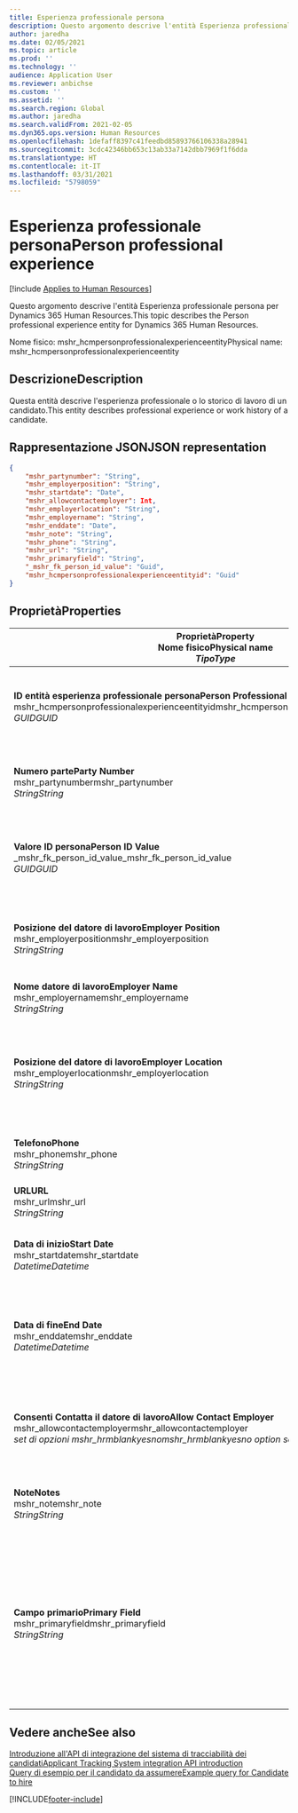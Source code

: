 ```yaml
---
title: Esperienza professionale persona
description: Questo argomento descrive l'entità Esperienza professionale persona per Dynamics 365 Human Resources.
author: jaredha
ms.date: 02/05/2021
ms.topic: article
ms.prod: ''
ms.technology: ''
audience: Application User
ms.reviewer: anbichse
ms.custom: ''
ms.assetid: ''
ms.search.region: Global
ms.author: jaredha
ms.search.validFrom: 2021-02-05
ms.dyn365.ops.version: Human Resources
ms.openlocfilehash: 1defaff8397c41feedbd85893766106338a28941
ms.sourcegitcommit: 3cdc42346bb653c13ab33a7142dbb7969f1f6dda
ms.translationtype: HT
ms.contentlocale: it-IT
ms.lasthandoff: 03/31/2021
ms.locfileid: "5798059"
---
```

# <a name="person-professional-experience"></a><span data-ttu-id="ce4cf-103">Esperienza professionale persona</span><span class="sxs-lookup"><span data-stu-id="ce4cf-103">Person professional experience</span></span>

[!include [Applies to Human Resources](../includes/applies-to-hr.md)]

<span data-ttu-id="ce4cf-104">Questo argomento descrive l'entità Esperienza professionale persona per Dynamics 365 Human Resources.</span><span class="sxs-lookup"><span data-stu-id="ce4cf-104">This topic describes the Person professional experience entity for Dynamics 365 Human Resources.</span></span>

<span data-ttu-id="ce4cf-105">Nome fisico: mshr_hcmpersonprofessionalexperienceentity</span><span class="sxs-lookup"><span data-stu-id="ce4cf-105">Physical name: mshr_hcmpersonprofessionalexperienceentity</span></span>

## <a name="description"></a><span data-ttu-id="ce4cf-106">Descrizione</span><span class="sxs-lookup"><span data-stu-id="ce4cf-106">Description</span></span>

<span data-ttu-id="ce4cf-107">Questa entità descrive l'esperienza professionale o lo storico di lavoro di un candidato.</span><span class="sxs-lookup"><span data-stu-id="ce4cf-107">This entity describes professional experience or work history of a candidate.</span></span>

## <a name="json-representation"></a><span data-ttu-id="ce4cf-108">Rappresentazione JSON</span><span class="sxs-lookup"><span data-stu-id="ce4cf-108">JSON representation</span></span>

```json
{
    "mshr_partynumber": "String",
    "mshr_employerposition": "String",
    "mshr_startdate": "Date",
    "mshr_allowcontactemployer": Int,
    "mshr_employerlocation": "String",
    "mshr_employername": "String",
    "mshr_enddate": "Date",
    "mshr_note": "String",
    "mshr_phone": "String",
    "mshr_url": "String",
    "mshr_primaryfield": "String",
    "_mshr_fk_person_id_value": "Guid",
    "mshr_hcmpersonprofessionalexperienceentityid": "Guid"
}
```

## <a name="properties"></a><span data-ttu-id="ce4cf-109">Proprietà</span><span class="sxs-lookup"><span data-stu-id="ce4cf-109">Properties</span></span>

| <span data-ttu-id="ce4cf-110">Proprietà</span><span class="sxs-lookup"><span data-stu-id="ce4cf-110">Property</span></span><br><span data-ttu-id="ce4cf-111">**Nome fisico**</span><span class="sxs-lookup"><span data-stu-id="ce4cf-111">**Physical name**</span></span><br><span data-ttu-id="ce4cf-112">**_Tipo_**</span><span class="sxs-lookup"><span data-stu-id="ce4cf-112">**_Type_**</span></span> | <span data-ttu-id="ce4cf-113">Utilizza</span><span class="sxs-lookup"><span data-stu-id="ce4cf-113">Use</span></span> | <span data-ttu-id="ce4cf-114">Descrizione</span><span class="sxs-lookup"><span data-stu-id="ce4cf-114">Description</span></span> |
| --- | --- | --- |
| <span data-ttu-id="ce4cf-115">**ID entità esperienza professionale persona**</span><span class="sxs-lookup"><span data-stu-id="ce4cf-115">**Person Professional Experience Entity ID**</span></span><br><span data-ttu-id="ce4cf-116">mshr_hcmpersonprofessionalexperienceentityid</span><span class="sxs-lookup"><span data-stu-id="ce4cf-116">mshr_hcmpersonprofessionalexperienceentityid</span></span><br><span data-ttu-id="ce4cf-117">*GUID*</span><span class="sxs-lookup"><span data-stu-id="ce4cf-117">*GUID*</span></span> | <span data-ttu-id="ce4cf-118">Sola lettura</span><span class="sxs-lookup"><span data-stu-id="ce4cf-118">Read-only</span></span><br><span data-ttu-id="ce4cf-119">Richiesto</span><span class="sxs-lookup"><span data-stu-id="ce4cf-119">Required</span></span> | <span data-ttu-id="ce4cf-120">Identificatore univoco generato dal sistema per il record dell'entità.</span><span class="sxs-lookup"><span data-stu-id="ce4cf-120">System-generated unique identifier for the entity record.</span></span> |
| <span data-ttu-id="ce4cf-121">**Numero parte**</span><span class="sxs-lookup"><span data-stu-id="ce4cf-121">**Party Number**</span></span><br><span data-ttu-id="ce4cf-122">mshr_partynumber</span><span class="sxs-lookup"><span data-stu-id="ce4cf-122">mshr_partynumber</span></span><br><span data-ttu-id="ce4cf-123">*String*</span><span class="sxs-lookup"><span data-stu-id="ce4cf-123">*String*</span></span> | <span data-ttu-id="ce4cf-124">Lettura/scrittura</span><span class="sxs-lookup"><span data-stu-id="ce4cf-124">Read/write</span></span><br><span data-ttu-id="ce4cf-125">Richiesto</span><span class="sxs-lookup"><span data-stu-id="ce4cf-125">Required</span></span> | <span data-ttu-id="ce4cf-126">Identificatore univoco del record della persona per il candidato.</span><span class="sxs-lookup"><span data-stu-id="ce4cf-126">Unique identifier of the person record for the candidate.</span></span> |
| <span data-ttu-id="ce4cf-127">**Valore ID persona**</span><span class="sxs-lookup"><span data-stu-id="ce4cf-127">**Person ID Value**</span></span><br><span data-ttu-id="ce4cf-128">_mshr_fk_person_id_value</span><span class="sxs-lookup"><span data-stu-id="ce4cf-128">_mshr_fk_person_id_value</span></span><br><span data-ttu-id="ce4cf-129">*GUID*</span><span class="sxs-lookup"><span data-stu-id="ce4cf-129">*GUID*</span></span> | <span data-ttu-id="ce4cf-130">Sola lettura</span><span class="sxs-lookup"><span data-stu-id="ce4cf-130">Read-only</span></span><br><span data-ttu-id="ce4cf-131">Richiesto</span><span class="sxs-lookup"><span data-stu-id="ce4cf-131">Required</span></span><br><span data-ttu-id="ce4cf-132">Chiave esterna: mshr_dirpersonentityid di mshr_dirpersonentity</span><span class="sxs-lookup"><span data-stu-id="ce4cf-132">Foreign key: mshr_dirpersonentityid of mshr_dirpersonentity</span></span> | <span data-ttu-id="ce4cf-133">Identificatore univoco generato dal sistema per il record dell'entità della persona.</span><span class="sxs-lookup"><span data-stu-id="ce4cf-133">System-generated unique identifier of the person entity record.</span></span> |
| <span data-ttu-id="ce4cf-134">**Posizione del datore di lavoro**</span><span class="sxs-lookup"><span data-stu-id="ce4cf-134">**Employer Position**</span></span><br><span data-ttu-id="ce4cf-135">mshr_employerposition</span><span class="sxs-lookup"><span data-stu-id="ce4cf-135">mshr_employerposition</span></span><br><span data-ttu-id="ce4cf-136">*String*</span><span class="sxs-lookup"><span data-stu-id="ce4cf-136">*String*</span></span> | <span data-ttu-id="ce4cf-137">Lettura/scrittura</span><span class="sxs-lookup"><span data-stu-id="ce4cf-137">Read/write</span></span><br><span data-ttu-id="ce4cf-138">Richiesto</span><span class="sxs-lookup"><span data-stu-id="ce4cf-138">Required</span></span> | <span data-ttu-id="ce4cf-139">Il titolo della posizione ricoperta dal candidato durante l'assunzione.</span><span class="sxs-lookup"><span data-stu-id="ce4cf-139">The position title held by the candidate while under employment.</span></span> |
| <span data-ttu-id="ce4cf-140">**Nome datore di lavoro**</span><span class="sxs-lookup"><span data-stu-id="ce4cf-140">**Employer Name**</span></span><br><span data-ttu-id="ce4cf-141">mshr_employername</span><span class="sxs-lookup"><span data-stu-id="ce4cf-141">mshr_employername</span></span><br><span data-ttu-id="ce4cf-142">*String*</span><span class="sxs-lookup"><span data-stu-id="ce4cf-142">*String*</span></span> | <span data-ttu-id="ce4cf-143">Lettura/scrittura</span><span class="sxs-lookup"><span data-stu-id="ce4cf-143">Read/write</span></span><br><span data-ttu-id="ce4cf-144">Richiesto</span><span class="sxs-lookup"><span data-stu-id="ce4cf-144">Required</span></span> | <span data-ttu-id="ce4cf-145">Il nome del datore di lavoro.</span><span class="sxs-lookup"><span data-stu-id="ce4cf-145">The name of the employer.</span></span> |
| <span data-ttu-id="ce4cf-146">**Posizione del datore di lavoro**</span><span class="sxs-lookup"><span data-stu-id="ce4cf-146">**Employer Location**</span></span><br><span data-ttu-id="ce4cf-147">mshr_employerlocation</span><span class="sxs-lookup"><span data-stu-id="ce4cf-147">mshr_employerlocation</span></span><br><span data-ttu-id="ce4cf-148">*String*</span><span class="sxs-lookup"><span data-stu-id="ce4cf-148">*String*</span></span> | <span data-ttu-id="ce4cf-149">Lettura/scrittura</span><span class="sxs-lookup"><span data-stu-id="ce4cf-149">Read/write</span></span><br><span data-ttu-id="ce4cf-150">Facoltativo</span><span class="sxs-lookup"><span data-stu-id="ce4cf-150">Optional</span></span> | <span data-ttu-id="ce4cf-151">L'ubicazione del datore di lavoro.</span><span class="sxs-lookup"><span data-stu-id="ce4cf-151">The employer’s location.</span></span> <span data-ttu-id="ce4cf-152">Lunghezza massima: 60.</span><span class="sxs-lookup"><span data-stu-id="ce4cf-152">Max length: 60.</span></span> <span data-ttu-id="ce4cf-153">Nessun formato specifico definito o richiesto.</span><span class="sxs-lookup"><span data-stu-id="ce4cf-153">No specific format defined or required.</span></span> |
| <span data-ttu-id="ce4cf-154">**Telefono**</span><span class="sxs-lookup"><span data-stu-id="ce4cf-154">**Phone**</span></span><br><span data-ttu-id="ce4cf-155">mshr_phone</span><span class="sxs-lookup"><span data-stu-id="ce4cf-155">mshr_phone</span></span><br><span data-ttu-id="ce4cf-156">*String*</span><span class="sxs-lookup"><span data-stu-id="ce4cf-156">*String*</span></span> | <span data-ttu-id="ce4cf-157">Lettura/scrittura</span><span class="sxs-lookup"><span data-stu-id="ce4cf-157">Read/write</span></span><br><span data-ttu-id="ce4cf-158">Facoltativo</span><span class="sxs-lookup"><span data-stu-id="ce4cf-158">Optional</span></span> | <span data-ttu-id="ce4cf-159">Il numero di telefono del datore di lavoro.</span><span class="sxs-lookup"><span data-stu-id="ce4cf-159">The employer’s phone number.</span></span> |
| <span data-ttu-id="ce4cf-160">**URL**</span><span class="sxs-lookup"><span data-stu-id="ce4cf-160">**URL**</span></span><br><span data-ttu-id="ce4cf-161">mshr_url</span><span class="sxs-lookup"><span data-stu-id="ce4cf-161">mshr_url</span></span><br><span data-ttu-id="ce4cf-162">*String*</span><span class="sxs-lookup"><span data-stu-id="ce4cf-162">*String*</span></span> | <span data-ttu-id="ce4cf-163">Lettura/scrittura</span><span class="sxs-lookup"><span data-stu-id="ce4cf-163">Read/write</span></span><br><span data-ttu-id="ce4cf-164">Facoltativo</span><span class="sxs-lookup"><span data-stu-id="ce4cf-164">Optional</span></span> | <span data-ttu-id="ce4cf-165">L'URL del sito Web del datore di lavoro.</span><span class="sxs-lookup"><span data-stu-id="ce4cf-165">The URL of the employer’s website.</span></span> |
| <span data-ttu-id="ce4cf-166">**Data di inizio**</span><span class="sxs-lookup"><span data-stu-id="ce4cf-166">**Start Date**</span></span><br><span data-ttu-id="ce4cf-167">mshr_startdate</span><span class="sxs-lookup"><span data-stu-id="ce4cf-167">mshr_startdate</span></span><br><span data-ttu-id="ce4cf-168">*Datetime*</span><span class="sxs-lookup"><span data-stu-id="ce4cf-168">*Datetime*</span></span> | <span data-ttu-id="ce4cf-169">Lettura/scrittura</span><span class="sxs-lookup"><span data-stu-id="ce4cf-169">Read/write</span></span><br><span data-ttu-id="ce4cf-170">Richiesto</span><span class="sxs-lookup"><span data-stu-id="ce4cf-170">Required</span></span> | <span data-ttu-id="ce4cf-171">La data di inizio dell'impiego del candidato.</span><span class="sxs-lookup"><span data-stu-id="ce4cf-171">The start date of the candidate’s employment.</span></span> |
| <span data-ttu-id="ce4cf-172">**Data di fine**</span><span class="sxs-lookup"><span data-stu-id="ce4cf-172">**End Date**</span></span><br><span data-ttu-id="ce4cf-173">mshr_enddate</span><span class="sxs-lookup"><span data-stu-id="ce4cf-173">mshr_enddate</span></span><br><span data-ttu-id="ce4cf-174">*Datetime*</span><span class="sxs-lookup"><span data-stu-id="ce4cf-174">*Datetime*</span></span> | <span data-ttu-id="ce4cf-175">Lettura/scrittura</span><span class="sxs-lookup"><span data-stu-id="ce4cf-175">Read/write</span></span><br><span data-ttu-id="ce4cf-176">Facoltativo</span><span class="sxs-lookup"><span data-stu-id="ce4cf-176">Optional</span></span> | <span data-ttu-id="ce4cf-177">La data di fine del rapporto di lavoro del candidato o null se il candidato è ancora impiegato qui.</span><span class="sxs-lookup"><span data-stu-id="ce4cf-177">The end date of the candidate’s employment, or null if the candidate is still employed here.</span></span> |
| <span data-ttu-id="ce4cf-178">**Consenti Contatta il datore di lavoro**</span><span class="sxs-lookup"><span data-stu-id="ce4cf-178">**Allow Contact Employer**</span></span><br><span data-ttu-id="ce4cf-179">mshr_allowcontactemployer</span><span class="sxs-lookup"><span data-stu-id="ce4cf-179">mshr_allowcontactemployer</span></span><br><span data-ttu-id="ce4cf-180">*set di opzioni mshr_hrmblankyesno*</span><span class="sxs-lookup"><span data-stu-id="ce4cf-180">*mshr_hrmblankyesno option set*</span></span> | <span data-ttu-id="ce4cf-181">Lettura/scrittura</span><span class="sxs-lookup"><span data-stu-id="ce4cf-181">Read/write</span></span><br><span data-ttu-id="ce4cf-182">Facoltativo</span><span class="sxs-lookup"><span data-stu-id="ce4cf-182">Optional</span></span> | <span data-ttu-id="ce4cf-183">Indica se il candidato consente di contattare il precedente datore di lavoro.</span><span class="sxs-lookup"><span data-stu-id="ce4cf-183">Signifies whether the candidate allows contacting the previous employer.</span></span> |
| <span data-ttu-id="ce4cf-184">**Note**</span><span class="sxs-lookup"><span data-stu-id="ce4cf-184">**Notes**</span></span><br><span data-ttu-id="ce4cf-185">mshr_note</span><span class="sxs-lookup"><span data-stu-id="ce4cf-185">mshr_note</span></span><br><span data-ttu-id="ce4cf-186">*String*</span><span class="sxs-lookup"><span data-stu-id="ce4cf-186">*String*</span></span> | <span data-ttu-id="ce4cf-187">Lettura/scrittura</span><span class="sxs-lookup"><span data-stu-id="ce4cf-187">Read/write</span></span><br><span data-ttu-id="ce4cf-188">Facoltativo</span><span class="sxs-lookup"><span data-stu-id="ce4cf-188">Optional</span></span> | <span data-ttu-id="ce4cf-189">Note per l'utilizzo da parte del reclutatore o del responsabile delle assunzioni.</span><span class="sxs-lookup"><span data-stu-id="ce4cf-189">Notes for use by the recruiter or hiring manager.</span></span> |
| <span data-ttu-id="ce4cf-190">**Campo primario**</span><span class="sxs-lookup"><span data-stu-id="ce4cf-190">**Primary Field**</span></span><br><span data-ttu-id="ce4cf-191">mshr_primaryfield</span><span class="sxs-lookup"><span data-stu-id="ce4cf-191">mshr_primaryfield</span></span><br><span data-ttu-id="ce4cf-192">*String*</span><span class="sxs-lookup"><span data-stu-id="ce4cf-192">*String*</span></span> | <span data-ttu-id="ce4cf-193">Sola lettura</span><span class="sxs-lookup"><span data-stu-id="ce4cf-193">Read-only</span></span><br><span data-ttu-id="ce4cf-194">Richiesto</span><span class="sxs-lookup"><span data-stu-id="ce4cf-194">Required</span></span> | <span data-ttu-id="ce4cf-195">Campo utilizzato come un identificatore principale del record dell'entità.</span><span class="sxs-lookup"><span data-stu-id="ce4cf-195">Field used as a primary identifier of the entity record.</span></span> <span data-ttu-id="ce4cf-196">Combinazione di numero del partito, data di inizio, posizione del datore di lavoro e nome del datore di lavoro.</span><span class="sxs-lookup"><span data-stu-id="ce4cf-196">Combination of party number, start date, employer position, and employer name.</span></span> |

## <a name="see-also"></a><span data-ttu-id="ce4cf-197">Vedere anche</span><span class="sxs-lookup"><span data-stu-id="ce4cf-197">See also</span></span>

[<span data-ttu-id="ce4cf-198">Introduzione all'API di integrazione del sistema di tracciabilità dei candidati</span><span class="sxs-lookup"><span data-stu-id="ce4cf-198">Applicant Tracking System integration API introduction</span></span>](hr-admin-integration-ats-api-introduction.md)<br>
[<span data-ttu-id="ce4cf-199">Query di esempio per il candidato da assumere</span><span class="sxs-lookup"><span data-stu-id="ce4cf-199">Example query for Candidate to hire</span></span>](hr-admin-integration-ats-api-candidate-to-hire-example-query.md)



[!INCLUDE[footer-include](../includes/footer-banner.md)]